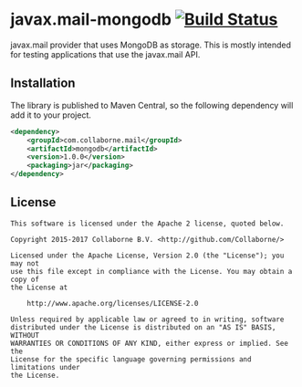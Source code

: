 # javax.mail-mongodb [![Build Status](https://travis-ci.org/Collaborne/javax.mail-mongodb.svg?branch=master)](https://travis-ci.org/Collaborne/javax.mail-mongodb)

javax.mail provider that uses MongoDB as storage. This is mostly intended for testing applications that use the javax.mail API.

## Installation

The library is published to Maven Central, so the following dependency will add it to your project.
```xml
<dependency>
    <groupId>com.collaborne.mail</groupId>
    <artifactId>mongodb</artifactId>
    <version>1.0.0</version>
    <packaging>jar</packaging>
</dependency>
```


## License

    This software is licensed under the Apache 2 license, quoted below.

    Copyright 2015-2017 Collaborne B.V. <http://github.com/Collaborne/>

    Licensed under the Apache License, Version 2.0 (the "License"); you may not
    use this file except in compliance with the License. You may obtain a copy of
    the License at

        http://www.apache.org/licenses/LICENSE-2.0

    Unless required by applicable law or agreed to in writing, software
    distributed under the License is distributed on an "AS IS" BASIS, WITHOUT
    WARRANTIES OR CONDITIONS OF ANY KIND, either express or implied. See the
    License for the specific language governing permissions and limitations under
    the License.
